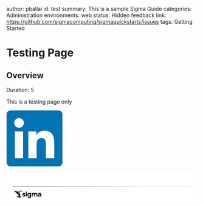author: pballai
id: test
summary: This is a sample Sigma Guide
categories: Administration
environments: web
status: Hidden
feedback link: https://github.com/sigmacomputing/sigmaquickstarts/issues
tags: Getting Started

# Testing Page


## Overview 
Duration: 5 

This is a testing page only

<img src="assets/linkedin.png" alt="https://demo.arcade.software/mHIo0xSPgphUffPG96Ux?embed"/>

![Footer](assets/sigma_footer.png)
<!-- END OF QUICKSTART -->